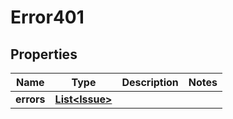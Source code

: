 

# Error401


## Properties

| Name | Type | Description | Notes |
|------------ | ------------- | ------------- | -------------|
|**errors** | [**List&lt;Issue&gt;**](Issue.md) |  |  |




